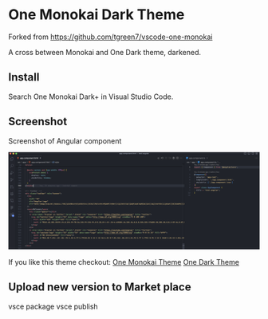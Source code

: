 # One Monokai Dark Theme

Forked from https://github.com/tgreen7/vscode-one-monokai

A cross between Monokai and One Dark theme, darkened.

## Install

Search One Monokai Dark+ in Visual Studio Code.

## Screenshot

Screenshot of Angular component

![Theme Screenshot](theme-screenshot.png)

If you like this theme checkout:
[One Monokai Theme](https://marketplace.visualstudio.com/items?itemName=azemoh.one-monokai)
[One Dark Theme](https://marketplace.visualstudio.com/items?itemName=azemoh.theme-onedark)

## Upload new version to Market place

vsce package
vsce publish
